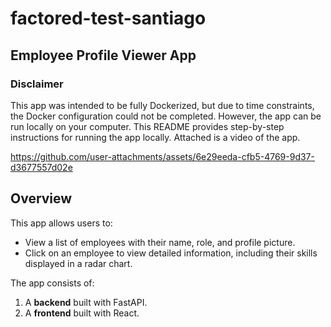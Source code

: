 # factored-test-santiago
## Employee Profile Viewer App

### Disclaimer

This app was intended to be fully Dockerized, but due to time constraints, the Docker configuration could not be completed. However, the app can be run locally on your computer. This README provides step-by-step instructions for running the app locally. Attached is a video of the app.

https://github.com/user-attachments/assets/6e29eeda-cfb5-4769-9d37-d3677557d02e

## **Overview**
This app allows users to:
- View a list of employees with their name, role, and profile picture.
- Click on an employee to view detailed information, including their skills displayed in a radar chart.

The app consists of:
1. A **backend** built with FastAPI.
2. A **frontend** built with React.
